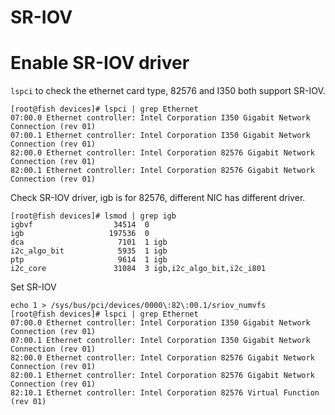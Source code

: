SR-IOV
========================
# Enable SR-IOV driver
`lspci` to check the ethernet card type, 82576 and I350 both support SR-IOV.
```
[root@fish devices]# lspci | grep Ethernet
07:00.0 Ethernet controller: Intel Corporation I350 Gigabit Network Connection (rev 01)
07:00.1 Ethernet controller: Intel Corporation I350 Gigabit Network Connection (rev 01)
82:00.0 Ethernet controller: Intel Corporation 82576 Gigabit Network Connection (rev 01)
82:00.1 Ethernet controller: Intel Corporation 82576 Gigabit Network Connection (rev 01)
```

Check SR-IOV driver, igb is for 82576, different NIC has different driver.
```
[root@fish devices]# lsmod | grep igb
igbvf                  34514  0 
igb                   197536  0 
dca                     7101  1 igb
i2c_algo_bit            5935  1 igb
ptp                     9614  1 igb
i2c_core               31084  3 igb,i2c_algo_bit,i2c_i801
```

Set SR-IOV
```
echo 1 > /sys/bus/pci/devices/0000\:82\:00.1/sriov_numvfs 
[root@fish devices]# lspci | grep Ethernet
07:00.0 Ethernet controller: Intel Corporation I350 Gigabit Network Connection (rev 01)
07:00.1 Ethernet controller: Intel Corporation I350 Gigabit Network Connection (rev 01)
82:00.0 Ethernet controller: Intel Corporation 82576 Gigabit Network Connection (rev 01)
82:00.1 Ethernet controller: Intel Corporation 82576 Gigabit Network Connection (rev 01)
82:10.1 Ethernet controller: Intel Corporation 82576 Virtual Function (rev 01)
```